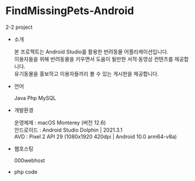 # FindMissingPets-Android
2-2 project

- 소개

  본 프로젝트는 Android Studio를 활용한 반려동물 어플리케이션입니다.<br>
  이용자들을 위해 반려동물을 키우면서 도움이 될만한 서적·동영상 컨텐츠를 제공합니다.<br>
  유기동물을 홍보하고 이용자들끼리 볼 수 있는 게시판을 제공합니다.<br>


- 언어

  Java
  Php
  MySQL


- 개발환경

  운영체제 : macOS Monterey (버전 12.6)<br>
  안드로이드 : Android Studio Dolphin | 2021.3.1<br>
  AVD : Pixel 2 API 29 (1080x1920 420dpi | Android 10.0 arm64-v8a)<br>


- 웹호스팅

  000webhost
  
  
  
  
  
- php code
